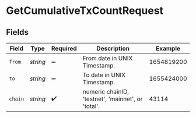 # GetCumulativeTxCountRequest


## Fields

| Field                                              | Type                                               | Required                                           | Description                                        | Example                                            |
| -------------------------------------------------- | -------------------------------------------------- | -------------------------------------------------- | -------------------------------------------------- | -------------------------------------------------- |
| `from`                                             | *string*                                           | :heavy_minus_sign:                                 | From date in UNIX Timestamp.                       | 1654819200                                         |
| `to`                                               | *string*                                           | :heavy_minus_sign:                                 | To date in UNIX Timestamp.                         | 1655424000                                         |
| `chain`                                            | *string*                                           | :heavy_check_mark:                                 | numeric chainID, 'testnet', 'mainnet', or 'total'. | 43114                                              |